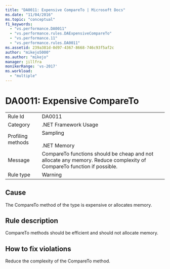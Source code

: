 ```yaml
---
title: "DA0011: Expensive CompareTo | Microsoft Docs"
ms.date: "11/04/2016"
ms.topic: "conceptual"
f1_keywords:
  - "vs.performance.DA0011"
  - "vs.performance.rules.DAExpensiveCompareTo"
  - "vs.performance.11"
  - "vs.performance.rules.DA0011"
ms.assetid: 239a381d-0d97-4367-8668-746c93f5af2c
author: "mikejo5000"
ms.author: "mikejo"
manager: jillfra
monikerRange: 'vs-2017'
ms.workload:
  - "multiple"
---
```

# DA0011: Expensive CompareTo

|||
|-|-|
|Rule Id|DA0011|
|Category|.NET Framework Usage|
|Profiling methods|Sampling<br /><br /> .NET Memory|
|Message|CompareTo functions should be cheap and not allocate any memory. Reduce complexity of CompareTo function if possible.|
|Rule type|Warning|

## Cause
 The CompareTo method of the type is expensive or allocates memory.

## Rule description
 CompareTo methods should be efficient and should not allocate memory.

## How to fix violations
 Reduce the complexity of the CompareTo method.
